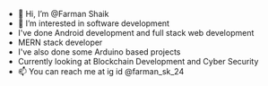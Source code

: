 - 👋 Hi, I’m @Farman Shaik
- 👀 I’m interested in software development
- I've done Android development and full stack web development
- MERN stack developer
- I've also done some Arduino based projects
- Currently looking at Blockchain Development and Cyber Security
- 📫 You can reach me at ig id @farman_sk_24
